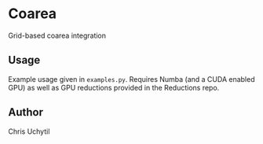 # Coarea

Grid-based coarea integration

## Usage

Example usage given in `examples.py`. Requires Numba (and a CUDA enabled GPU) as well as GPU reductions provided in the Reductions repo.

## Author

Chris Uchytil